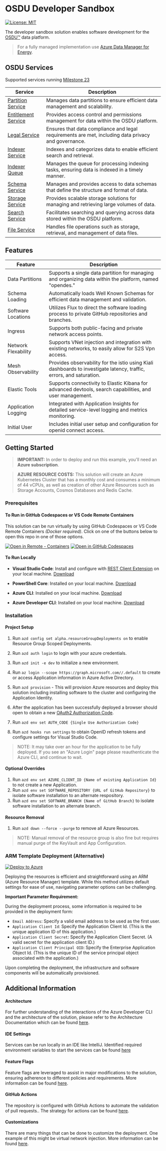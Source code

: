 # OSDU Developer Sandbox

[![License: MIT](https://img.shields.io/badge/License-MIT-yellow.svg)](https://opensource.org/licenses/MIT)  

The developer sandbox solution enables software development for the [OSDU™](https://community.opengroup.org/osdu/platform) data platform. 
> For a fully managed implementation use [Azure Data Manager for Energy](https://azure.microsoft.com/en-us/products/data-manager-for-energy).


## OSDU Services

Supported services running [Milestone 23](https://osduforum.org/osdu-r3-milestone-23-is-now-released/)

| **Service**                                                                                     | **Description**                                                                                 |
|-------------------------------------------------------------------------------------------------|-------------------------------------------------------------------------------------------------|
| [Partition Service](https://community.opengroup.org/osdu/platform/system/partition)             | Manages data partitions to ensure efficient data management and scalability.                   |
| [Entitlement Service](https://community.opengroup.org/osdu/platform/security-and-compliance/entitlements) | Provides access control and permissions management for data within the OSDU platform.         |
| [Legal Service](https://community.opengroup.org/osdu/platform/security-and-compliance/legal)   | Ensures that data compliance and legal requirements are met, including data privacy and governance. |
| [Indexer Service](https://community.opengroup.org/osdu/platform/system/indexer-service)        | Indexes and categorizes data to enable efficient search and retrieval.                        |
| [Indexer Queue](https://community.opengroup.org/osdu/platform/system/indexer-queue)            | Manages the queue for processing indexing tasks, ensuring data is indexed in a timely manner. |
| [Schema Service](https://community.opengroup.org/osdu/platform/system/schema-service)          | Manages and provides access to data schemas that define the structure and format of data.     |
| [Storage Service](https://community.opengroup.org/osdu/platform/system/storage)                | Provides scalable storage solutions for managing and retrieving large volumes of data.       |
| [Search Service](https://community.opengroup.org/osdu/platform/system/search-service)          | Facilitates searching and querying across data stored within the OSDU platform.               |
| [File Service](https://community.opengroup.org/osdu/platform/system/file)                      | Handles file operations such as storage, retrieval, and management of data files.             |




## Features

| **Feature**            | **Description**                                                                                                    |
|------------------------|--------------------------------------------------------------------------------------------------------------------|
| Data Partitions        | Supports a single data partition for managing and organizing data within the platform, named "opendes."            |
| Schema Loading         | Automatically loads Well Known Schemas for efficient data management and validation.                               |
| Software Locations     | Utilizes Flux to direct the software loading process to private GitHub repositories and branches.                  |
| Ingress                | Supports both public-facing and private network access points.                                                     |
| Network Flexability    | Supports VNet injection and integration with existing networks, to easily allow for S2S Vpn access.                |
| Mesh Observability     | Provides observability for the istio using Kiali dashboards to investigate latency, traffic, errors, and saturation. |
| Elastic Tools          | Supports connectivity to Elastic Kibana for advanced devtools, search capabilities, and user management.           |
| Application Logging    | Integrated with Application Insights for detailed service-level logging and metrics monitoring.                    |
| Initial User           | Includes initial user setup and configuration for openid connect access.                                           |




## Getting Started

> **IMPORTANT:** In order to deploy and run this example, you'll need an **Azure subscription**. 

> **AZURE RESOURCE COSTS:** This solution will create an Azure Kubernetes Cluster that has a monthly cost and consumes a minimum of 44 vCPUs, as well as creation of other Azure Resources such as Storage Accounts, Cosmos Databases and Redis Cache.


### Prerequisites

#### To Run in GitHub Codespaces or VS Code Remote Containers

This solution can be run virtually by using GitHub Codespaces or VS Code Remote Containers _(Docker required)_.  Click on one of the buttons below to open this repo in one of those options. 

[![Open in Remote - Containers](https://img.shields.io/static/v1?style=for-the-badge&label=Remote%20-%20Containers&message=Open&color=blue&logo=visualstudiocode)](https://vscode.dev/redirect?url=vscode://ms-vscode-remote.remote-containers/cloneInVolume?url=https://github.com/Azure/osdu-developer)
[![Open in GitHub Codespaces](https://img.shields.io/static/v1?style=for-the-badge&label=GitHub+Codespaces&message=Open&color=brightgreen&logo=github)](https://github.com/codespaces/new?skip_quickstart=true&machine=basicLinux32gb&repo=742135816&ref=main&devcontainer_path=.devcontainer%2Fdevcontainer.json&geo=UsEast)

#### To Run Locally

- __Visual Studio Code__: Install and configure with [REST Client Extension](https://marketplace.visualstudio.com/items?itemName=humao.rest-client) on your local machine. [Download](https://code.visualstudio.com/download)

- __PowerShell Core__: Installed on your local machine.  [Download](https://learn.microsoft.com/en-us/powershell/scripting/install/installing-powershell?view=powershell-7.4)

- __Azure CLI__: Installed on your local machine. [Download](https://docs.microsoft.com/en-us/cli/azure/install-azure-cli)

- __Azure Developer CLI__: Installed on your local machine. [Download](https://learn.microsoft.com/en-us/azure/developer/azure-developer-cli/install-azd)


### Installation

#### Project Setup

1. Run `azd config set alpha.resourceGroupDeployments on` to enable Resource Group Scoped Deployments.

1. Run `azd auth login` to login with your azure credentials.

1. Run `azd init -e dev` to initialize a new environment.

1. Run `az login --scope https://graph.microsoft.com//.default` to create or access Application information in Azure Active Directory.

1. Run `azd provision` - This will provision Azure resources and deploy this solution including installing software to the cluster and configuring the Application Identity.

1. After the application has been successfully deployed a browser should open to obtain a new [OAuth2 Authorization Code](https://learn.microsoft.com/en-us/entra/identity-platform/v2-oauth2-auth-code-flow#applications-that-support-the-auth-code-flow).

1. Run `azd env set AUTH_CODE {Single Use Authorization Code}`

1. Run `azd hooks run settings` to obtain OpenID refresh tokens and configure settings for Visual Studio Code.

> NOTE: It may take over an hour for the application to be fully deployed. If you see an "Azure Login" page please reauthenticate the Azure CLI, and continue to wait.

#### Optional Overrides

1. Run `azd env set AZURE_CLIENT_ID {Name of existing Application Id}` to not create a new Application.
1. Run `azd env set SOFTWARE_REPOSITORY {URL of GitHub Repository}` to isolate software installation to an alternate respository.
1. Run `azd env set SOFTWARE_BRANCH {Name of GitHub Branch}` to isolate software installation to an alternate branch.

#### Resource Removal

1. Run `azd down --force --purge` to remove all Azure Resources.

> NOTE: Manual removal of the resource group is also fine but requires manual purge of the KeyVault and App Configuration.


### ARM Template Deployment  (Alternative)

[![Deploy to Azure](https://aka.ms/deploytoazurebutton)](https://portal.azure.com/#create/Microsoft.Template/uri/https%3A%2F%2Fraw.githubusercontent.com%2FAzure%2Fosdu-developer%2Fmain%2Fazuredeploy.json)

Deploying the resources is efficient and straightforward using an ARM (Azure Resource Manager) template. While this method utilizes default settings for ease of use, navigating parameter options can be challenging.

**Important Parameter Requirement:**

During the deployment process, some information is required to be provided in the deployment form:

- `Email Address`: Specify a valid email address to be used as the first user.
- `Application Client Id`: Specify the Application Client Id. (This is the unique application ID of this application.)
- `Application Client Secret`: Specify the Application Client Secret. (A valid secret for the application client ID.)
- `Application Client Principal OID`: Specify the Enterprise Application Object Id. (This is the unique ID of the service principal object associated with the application.)

Upon completing the deployment, the infrastructure and software components will be automatically provisioned. 


## Additional Information

#### Architecture

For further understanding of the interactions of the Azure Developer CLI and the architecture of the solution, please refer to the Architecture Documentation which can be found [here](docs/archiecture.md).

#### IDE Settings

Services can be run locally in an IDE like IntelliJ.  Identified required environment variables to start the services can be found [here](docs/service-environments.md)


#### Feature Flags

Feature flags are leveraged to assist in major modifications to the solution, ensuring adherence to different policies and requirements. More information can be found [here](docs/feature-flags.md).
                          

#### GitHub Actions

The repository is configured with GitHub Actions to automate the validation of pull requests.. The strategy for actions can be found [here](docs/pipelines.md).


#### Customizations

There are many things that can be done to customize the deployment. One example of this might be virtual network injection. More information can be found [here](docs/vnet-injection.md).

